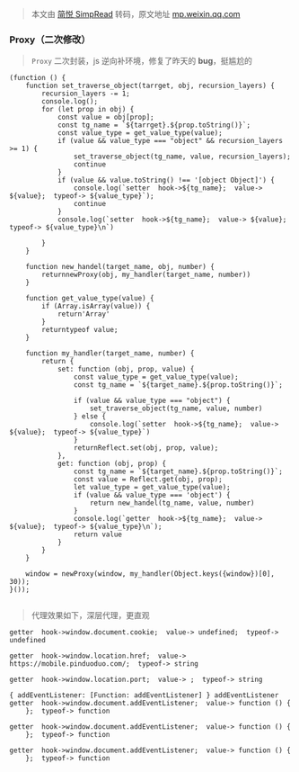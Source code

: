 > 本文由 [简悦 SimpRead](http://ksria.com/simpread/) 转码，原文地址 [mp.weixin.qq.com](https://mp.weixin.qq.com/s?__biz=MzIyMjQ3OTE5MA==&mid=2247483738&idx=1&sn=1d53007e7805d88e5841a582718f0e16&chksm=e82d9763df5a1e75e59b27c3b6772b78eeb2b9ccd219df09362b8a4ac7f455766d8e76f6b362&mpshare=1&scene=1&srcid=030205ef041Dql3QXB3GY2bT&sharer_sharetime=1646203661515&sharer_shareid=56da189f782ce62249ab4f6494feca50&version=3.1.20.90367&platform=mac#rd)

### Proxy（二次修改）

> `Proxy` 二次封装，js 逆向补环境，修复了昨天的 **bug**，挺尴尬的

```
(function () {
    function set_traverse_object(tarrget, obj, recursion_layers) {
        recursion_layers -= 1;
        console.log();
        for (let prop in obj) {
            const value = obj[prop];
            const tg_name = `${tarrget}.${prop.toString()}`;
            const value_type = get_value_type(value);
            if (value && value_type === "object" && recursion_layers >= 1) {
                set_traverse_object(tg_name, value, recursion_layers);
                continue
            }
            if (value && value.toString() !== '[object Object]') {
                console.log(`setter  hook->${tg_name};  value-> ${value};  typeof-> ${value_type}`);
                continue
            }
            console.log(`setter  hook->${tg_name};  value-> ${value};  typeof-> ${value_type}\n`)

        }
    }

    function new_handel(target_name, obj, number) {
        returnnewProxy(obj, my_handler(target_name, number))
    }

    function get_value_type(value) {
        if (Array.isArray(value)) {
            return'Array'
        }
        returntypeof value;
    }

    function my_handler(target_name, number) {
        return {
            set: function (obj, prop, value) {
                const value_type = get_value_type(value);
                const tg_name = `${target_name}.${prop.toString()}`;

                if (value && value_type === "object") {
                    set_traverse_object(tg_name, value, number)
                } else {
                    console.log(`setter  hook->${tg_name};  value-> ${value};  typeof-> ${value_type}`)
                }
                returnReflect.set(obj, prop, value);
            },
            get: function (obj, prop) {
                const tg_name = `${target_name}.${prop.toString()}`;
                const value = Reflect.get(obj, prop);
                let value_type = get_value_type(value);
                if (value && value_type === 'object') {
                    return new_handel(tg_name, value, number)
                }
                console.log(`getter  hook->${tg_name};  value-> ${value};  typeof-> ${value_type}\n`);
                return value
            }
        }
    }

    window = newProxy(window, my_handler(Object.keys({window})[0], 30));
}());


```

> 代理效果如下，深层代理，更直观

```
getter  hook->window.document.cookie;  value-> undefined;  typeof-> undefined

getter  hook->window.location.href;  value-> https://mobile.pinduoduo.com/;  typeof-> string

getter  hook->window.location.port;  value-> ;  typeof-> string

{ addEventListener: [Function: addEventListener] } addEventListener
getter  hook->window.document.addEventListener;  value-> function () {
    };  typeof-> function

getter  hook->window.document.addEventListener;  value-> function () {
    };  typeof-> function

getter  hook->window.document.addEventListener;  value-> function () {
    };  typeof-> function


```
